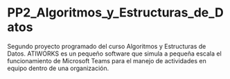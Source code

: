 # PP2_Algoritmos_y_Estructuras_de_Datos
Segundo proyecto programado del curso Algoritmos y Estructuras de Datos. ATIWORKS es un pequeño software que simula a pequeña escala el funcionamiento de Microsoft Teams para el manejo de actividades en equipo dentro de una organización.
